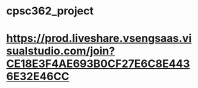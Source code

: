 # cpsc362_project

# https://prod.liveshare.vsengsaas.visualstudio.com/join?CE18E3F4AE693B0CF27E6C8E4436E32E46CC
